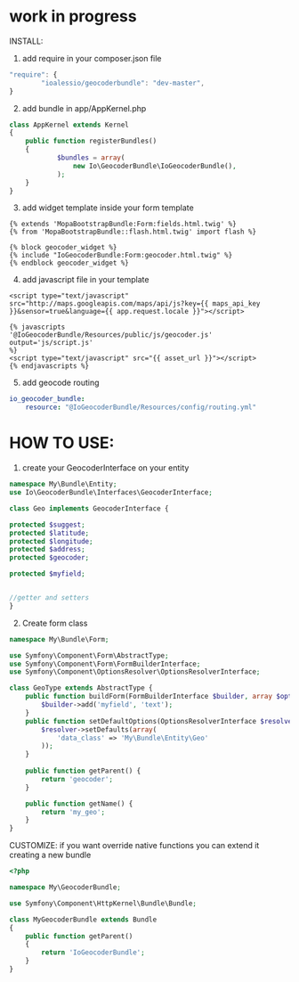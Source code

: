 work in progress
==============


INSTALL:
1) add require in your composer.json file
```js
"require": {
        "ioalessio/geocoderbundle": "dev-master",
}
```
2) add bundle in app/AppKernel.php
```php
class AppKernel extends Kernel
{
    public function registerBundles()
    {
            $bundles = array(
                new Io\GeocoderBundle\IoGeocoderBundle(),
            );
    }
}
```
3) add widget template inside your form template 
```twig 
{% extends 'MopaBootstrapBundle:Form:fields.html.twig' %}
{% from 'MopaBootstrapBundle::flash.html.twig' import flash %}

{% block geocoder_widget %}
{% include "IoGeocoderBundle:Form:geocoder.html.twig" %}
{% endblock geocoder_widget %}
```

4) add javascript file in your template
```twig
<script type="text/javascript" src="http://maps.googleapis.com/maps/api/js?key={{ maps_api_key }}&sensor=true&language={{ app.request.locale }}"></script>

{% javascripts
'@IoGeocoderBundle/Resources/public/js/geocoder.js' 
output='js/script.js'
%}
<script type="text/javascript" src="{{ asset_url }}"></script>
{% endjavascripts %}
```
5) add geocode routing
```yaml
io_geocoder_bundle:
    resource: "@IoGeocoderBundle/Resources/config/routing.yml"
```
HOW TO USE:
 ========================

1) create your GeocoderInterface on your entity
```php
namespace My\Bundle\Entity;
use Io\GeocoderBundle\Interfaces\GeocoderInterface;

class Geo implements GeocoderInterface {

protected $suggest;
protected $latitude;
protected $longitude;
protected $address;
protected $geocoder;

protected $myfield;


//getter and setters
}
```

2) Create form class
```php
namespace My\Bundle\Form;

use Symfony\Component\Form\AbstractType;
use Symfony\Component\Form\FormBuilderInterface;
use Symfony\Component\OptionsResolver\OptionsResolverInterface;

class GeoType extends AbstractType {
    public function buildForm(FormBuilderInterface $builder, array $options) {
        $builder->add('myfield', 'text');        
    }
    public function setDefaultOptions(OptionsResolverInterface $resolver) {
        $resolver->setDefaults(array(
            'data_class' => 'My\Bundle\Entity\Geo'
        ));
    }
    
    public function getParent() {
        return 'geocoder';
    }    

    public function getName() {
        return 'my_geo';
    }
}
```



CUSTOMIZE:
if you want override native functions you can extend it creating a new bundle

```php
<?php

namespace My\GeocoderBundle;

use Symfony\Component\HttpKernel\Bundle\Bundle;

class MyGeocoderBundle extends Bundle
{
    public function getParent()
    {
        return 'IoGeocoderBundle';
    }
}
```
